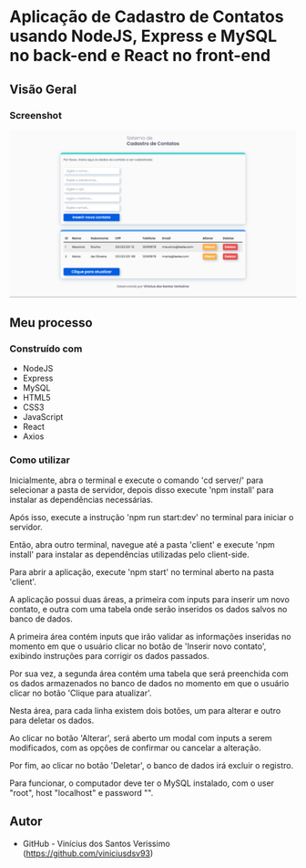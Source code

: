 # Aplicação de Cadastro de Contatos usando NodeJS, Express e MySQL no back-end e React no front-end

## Visão Geral

### Screenshot

![](./screenshot.png)

## Meu processo

### Construído com

-   NodeJS
-   Express
-   MySQL
-   HTML5
-   CSS3
-   JavaScript
-   React
-   Axios

### Como utilizar

Inicialmente, abra o terminal e execute o comando 'cd server/' para selecionar a pasta de servidor, depois disso execute 'npm install' para instalar as dependências necessárias.

Após isso, execute a instrução 'npm run start:dev' no terminal para iniciar o servidor.

Então, abra outro terminal, navegue até a pasta 'client' e execute 'npm install' para instalar as dependências utilizadas pelo client-side.

Para abrir a aplicação, execute 'npm start' no terminal aberto na pasta 'client'.

A aplicação possui duas áreas, a primeira com inputs para inserir um novo contato, e outra com uma tabela onde serão inseridos os dados salvos no banco de dados.

A primeira área contém inputs que irão validar as informações inseridas no momento em que o usuário clicar no botão de 'Inserir novo contato', exibindo instruções para corrigir os dados passados.

Por sua vez, a segunda área contém uma tabela que será preenchida com os dados armazenados no banco de dados no momento em que o usuário clicar no botão 'Clique para atualizar'.

Nesta área, para cada linha existem dois botões, um para alterar e outro para deletar os dados.

Ao clicar no botão 'Alterar', será aberto um modal com inputs a serem modificados, com as opções de confirmar ou cancelar a alteração.

Por fim, ao clicar no botão 'Deletar', o banco de dados irá excluir o registro.

Para funcionar, o computador deve ter o MySQL instalado, com o user "root", host "localhost" e password "".

## Autor

-   GitHub - Vinícius dos Santos Verissimo (https://github.com/viniciusdsv93)
